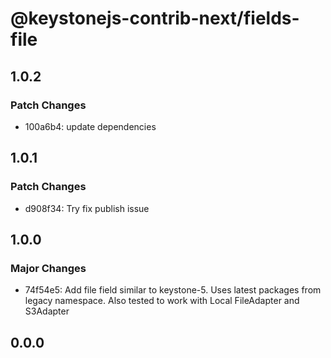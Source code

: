 # @keystonejs-contrib-next/fields-file

## 1.0.2

### Patch Changes

- 100a6b4: update dependencies

## 1.0.1

### Patch Changes

- d908f34: Try fix publish issue

## 1.0.0

### Major Changes

- 74f54e5: Add file field similar to keystone-5. Uses latest packages from legacy namespace. Also tested to work with Local FileAdapter and S3Adapter

## 0.0.0
